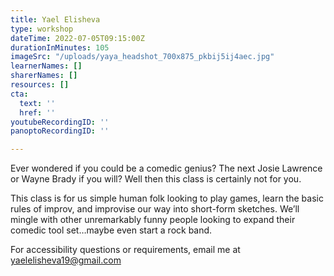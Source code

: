 ```yaml
---
title: Yael Elisheva
type: workshop
dateTime: 2022-07-05T09:15:00Z
durationInMinutes: 105
imageSrc: "/uploads/yaya_headshot_700x875_pkbij5ij4aec.jpg"
learnerNames: []
sharerNames: []
resources: []
cta:
  text: ''
  href: ''
youtubeRecordingID: ''
panoptoRecordingID: ''

---
```

Ever wondered if you could be a comedic genius? The next Josie Lawrence or Wayne Brady if you will? Well then this class is certainly not for you.

This class is for us simple human folk looking to play games, learn the basic rules of improv, and improvise our way into short-form sketches. We’ll mingle with other unremarkably funny people looking to expand their comedic tool set…maybe even start a rock band.

For accessibility questions or requirements, email me at [yaelelisheva19@gmail.com](mailto:yaelelisheva19@gmail.com)